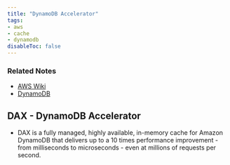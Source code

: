 ```yaml
---
title: "DynamoDB Accelerator"
tags:
- aws
- cache
- dynamodb
disableToc: false
---
```


### Related Notes
- [AWS Wiki](/notes/aws/aws-wiki.md)
- [DynamoDB](dynamodb.md)

## **DAX - DynamoDB Accelerator**
- DAX is a fully managed, highly available, in-memory cache for Amazon DynamoDB that delivers up to a 10 times performance improvement - from milliseconds to microseconds - even at millions of requests per second.